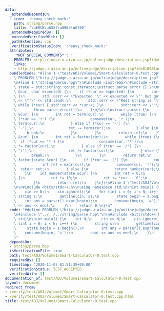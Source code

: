 ```yaml
---
data:
  _extendedDependsOn:
  - icon: ':heavy_check_mark:'
    path: string/parse.hpp
    title: "\u69CB\u6587\u89E3\u6790"
  _extendedRequiredBy: []
  _extendedVerifiedWith: []
  _pathExtension: cpp
  _verificationStatusIcon: ':heavy_check_mark:'
  attributes:
    '*NOT_SPECIAL_COMMENTS*': ''
    PROBLEM: http://judge.u-aizu.ac.jp/onlinejudge/description.jsp?id=0109&lang=jp
    links:
    - http://judge.u-aizu.ac.jp/onlinejudge/description.jsp?id=0109&lang=jp
  bundledCode: "#line 1 \"test/AOJ/Volume1/Smart-Calculator-0.test.cpp\"\n#define\
    \ PROBLEM \"http://judge.u-aizu.ac.jp/onlinejudge/description.jsp?id=0109&lang=jp\"\
    \n#line 1 \"string/parse.hpp\"\n#include <iostream>\n#include <string>\n\nusing\
    \ state = std::string::const_iterator;\nstruct parse_error {};\n\nvoid consume(state\
    \ &cur, char expected) {\n    if (*cur == expected) {\n        cur++;\n    } else\
    \ {\n        std::cerr << \"Expected '\" << expected << \"' but got '\" << *cur\
    \ << \"'\" << std::endl;\n        std::cerr << \"Rest string is '\";\n       \
    \ while (*cur) { std::cerr << *cur++; }\n        std::cerr << \"'\" << std::endl;\n\
    \        throw parse_error();\n    }\n}\n\n\nstruct parser {\n    int expr(state\
    \ &cur) {\n        int ret = term(cur);\n        while (true) {\n            if\
    \ (*cur == '+') {\n                consume(cur, '+');\n                ret +=\
    \ term(cur);\n            } else if (*cur == '-') {\n                consume(cur,\
    \ '-');\n                ret -= term(cur);\n            } else {\n           \
    \     break;\n            }\n        }\n        return ret;\n    }\n    int term(state\
    \ &cur) {\n        int ret = factor(cur);\n        while (true) {\n          \
    \  if (*cur == '*') {\n                consume(cur, '*');\n                ret\
    \ *= factor(cur);\n            } else if (*cur == '/') {\n                consume(cur,\
    \ '/');\n                ret /= factor(cur);\n            } else {\n         \
    \       break;\n            }\n        }\n        return ret;\n    }\n    int\
    \ factor(state &cur) {\n        if (*cur == '(') {\n            consume(cur, '(');\n\
    \            int ret = expr(cur);\n            consume(cur, ')');\n          \
    \  return ret;\n        } else {\n            return number(cur);\n        }\n\
    \    }\n    int number(state &cur) {\n        int ret = 0;\n        while (isdigit(*cur))\
    \ {\n            ret *= 10;\n            ret += *cur - '0';\n            cur++;\n\
    \        }\n        return ret;\n    }\n};\n#line 3 \"test/AOJ/Volume1/Smart-Calculator-0.test.cpp\"\
    \n\n#include <bits/stdc++.h>\nusing namespace std;\n\nint main() {\n    int N;\n\
    \    cin >> N;\n    cin.ignore();\n    for (int i = 0; i < N; i++) {\n       \
    \ string s;\n        getline(cin, s);\n        state begin = s.begin();\n    \
    \    int ans = parser().expr(begin);\n        consume(begin, '=');\n        cout\
    \ << ans << endl;\n    }\n    return 0;\n}\n"
  code: "#define PROBLEM \"http://judge.u-aizu.ac.jp/onlinejudge/description.jsp?id=0109&lang=jp\"\
    \n#include \"../../../string/parse.hpp\"\n\n#include <bits/stdc++.h>\nusing namespace\
    \ std;\n\nint main() {\n    int N;\n    cin >> N;\n    cin.ignore();\n    for\
    \ (int i = 0; i < N; i++) {\n        string s;\n        getline(cin, s);\n   \
    \     state begin = s.begin();\n        int ans = parser().expr(begin);\n    \
    \    consume(begin, '=');\n        cout << ans << endl;\n    }\n    return 0;\n\
    }"
  dependsOn:
  - string/parse.hpp
  isVerificationFile: true
  path: test/AOJ/Volume1/Smart-Calculator-0.test.cpp
  requiredBy: []
  timestamp: '2020-11-05 01:51:39+09:00'
  verificationStatus: TEST_ACCEPTED
  verifiedWith: []
documentation_of: test/AOJ/Volume1/Smart-Calculator-0.test.cpp
layout: document
redirect_from:
- /verify/test/AOJ/Volume1/Smart-Calculator-0.test.cpp
- /verify/test/AOJ/Volume1/Smart-Calculator-0.test.cpp.html
title: test/AOJ/Volume1/Smart-Calculator-0.test.cpp
---
```

